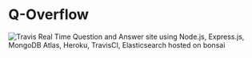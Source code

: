 # Q-Overflow
![Travis](https://travis-ci.com/thamidurm/Q-Overflow.svg?branch=master)
Real Time Question and Answer site using Node.js, Express.js, MongoDB Atlas, Heroku, TravisCI, Elasticsearch hosted on bonsai 
